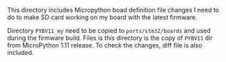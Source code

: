This directory includes Micropython boad definition file changes I need to do
to make SD card working on my board with the latest firmware.

Directory `PYBV11_my` need to be copied to `ports/stm32/boards` and used during the firmware build.
Files is this directory is the copy of `PYBV11` dir from MicroPython 1.11 release. To check the changes,
diff file is also included.
